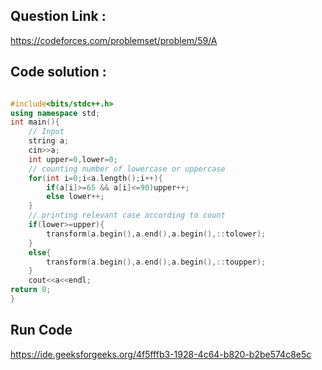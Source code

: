 ## Question Link :

https://codeforces.com/problemset/problem/59/A

## Code solution :

```cpp

#include<bits/stdc++.h>
using namespace std;
int main(){
    // Input
    string a;
    cin>>a;
    int upper=0,lower=0;
    // counting number of lowercase or uppercase
    for(int i=0;i<a.length();i++){
        if(a[i]>=65 && a[i]<=90)upper++;
        else lower++;
    }
    // printing relevant case according to count
    if(lower>=upper){
        transform(a.begin(),a.end(),a.begin(),::tolower);
    }
    else{
        transform(a.begin(),a.end(),a.begin(),::toupper);
    }
    cout<<a<<endl;
return 0;
}

```
## Run Code
https://ide.geeksforgeeks.org/4f5fffb3-1928-4c64-b820-b2be574c8e5c
